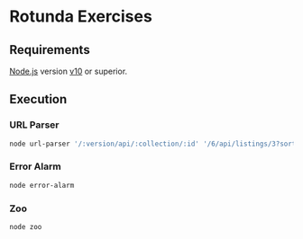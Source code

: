 # Rotunda Exercises

## Requirements

[Node.js](https://nodejs.org/) version [v10](https://nodejs.org/download/release/latest-v10.x/) or superior.

## Execution

### URL Parser

```bash
node url-parser '/:version/api/:collection/:id' '/6/api/listings/3?sort=desc&limit=10'
```

### Error Alarm

```bash
node error-alarm
```

### Zoo

```bash
node zoo
```